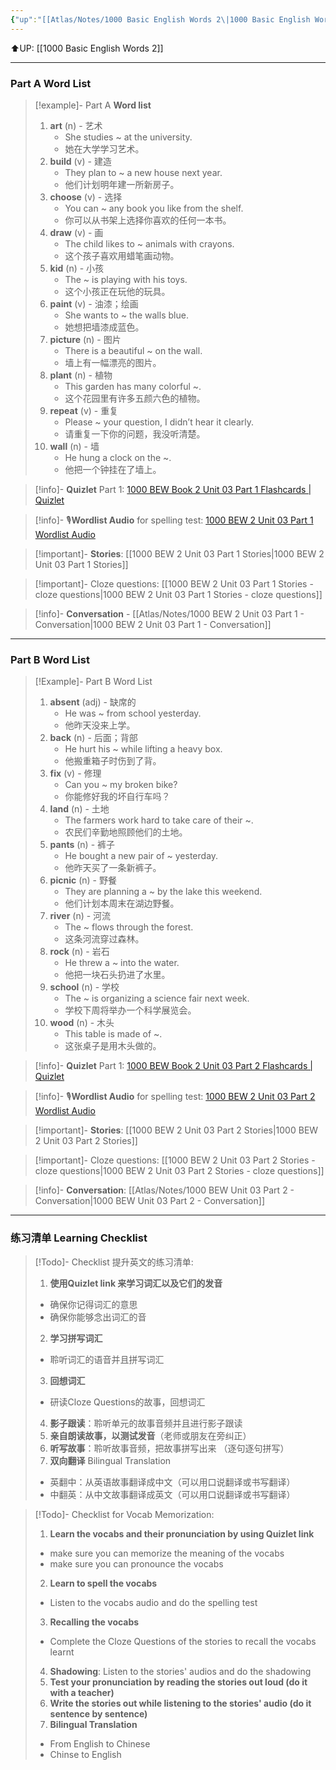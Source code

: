 ```yaml
---
{"up":"[[Atlas/Notes/1000 Basic English Words 2\|1000 Basic English Words 2]]","dg-publish":true,"permalink":"/atlas/notes/1000-basic-english-words-2-unit-03/","dgPassFrontmatter":true}
---
```


⬆️UP: [[1000 Basic English Words 2]]

---
### Part A Word List


> [!example]- Part A **Word list**
> 1. **art** (n) - 艺术
>     - She studies ~ at the university.
>     - 她在大学学习艺术。
> 2. **build** (v) - 建造
>     - They plan to ~ a new house next year.
>     - 他们计划明年建一所新房子。
> 3. **choose** (v) - 选择
>     - You can ~ any book you like from the shelf.
>     - 你可以从书架上选择你喜欢的任何一本书。
> 4. **draw** (v) - 画
>     - The child likes to ~ animals with crayons.
>     - 这个孩子喜欢用蜡笔画动物。
> 5. **kid** (n) - 小孩
>     - The ~ is playing with his toys.
>     - 这个小孩正在玩他的玩具。
> 6. **paint** (v) - 油漆；绘画
>     - She wants to ~ the walls blue.
>     - 她想把墙漆成蓝色。
> 7. **picture** (n) - 图片
>     - There is a beautiful ~ on the wall.
>     - 墙上有一幅漂亮的图片。
> 8. **plant** (n) - 植物
>     - This garden has many colorful ~.
>     - 这个花园里有许多五颜六色的植物。
> 9. **repeat** (v) - 重复
>     - Please ~ your question, I didn’t hear it clearly.
>     - 请重复一下你的问题，我没听清楚。
> 10. **wall** (n) - 墙
>     - He hung a clock on the ~.
>     - 他把一个钟挂在了墙上。


> [!info]- **Quizlet** Part 1: [1000 BEW Book 2 Unit 03 Part 1 Flashcards | Quizlet](https://quizlet.com/my/980225241/1000-bew-book-2-unit-03-part-1-flash-cards/?i=1vbzw5&x=1jqt)

> [!info]- 🎙️**Wordlist Audio** for spelling test: [1000 BEW 2 Unit 03 Part 1 Wordlist Audio]()

> [!important]- **Stories**: [[1000 BEW 2 Unit 03 Part 1 Stories\|1000 BEW 2 Unit 03 Part 1 Stories]]

> [!important]- Cloze questions: [[1000 BEW 2 Unit 03 Part 1 Stories - cloze questions\|1000 BEW 2 Unit 03 Part 1 Stories - cloze questions]]

> [!info]- **Conversation** - [[Atlas/Notes/1000 BEW 2 Unit 03 Part 1 - Conversation\|1000 BEW 2 Unit 03 Part 1 - Conversation]]

---
### Part B Word List


> [!Example]- Part B Word List
> 1. **absent** (adj) - 缺席的
>     - He was ~ from school yesterday.
>     - 他昨天没来上学。
> 2. **back** (n) - 后面；背部
>     - He hurt his ~ while lifting a heavy box.
>     - 他搬重箱子时伤到了背。
> 3. **fix** (v) - 修理
>     - Can you ~ my broken bike?
>     - 你能修好我的坏自行车吗？
> 4. **land** (n) - 土地
>     - The farmers work hard to take care of their ~.
>     - 农民们辛勤地照顾他们的土地。
> 5. **pants** (n) - 裤子
>     - He bought a new pair of ~ yesterday.
>     - 他昨天买了一条新裤子。
> 6. **picnic** (n) - 野餐
>     - They are planning a ~ by the lake this weekend.
>     - 他们计划本周末在湖边野餐。
> 7. **river** (n) - 河流
>     - The ~ flows through the forest.
>     - 这条河流穿过森林。
> 8. **rock** (n) - 岩石
>     - He threw a ~ into the water.
>     - 他把一块石头扔进了水里。
> 9. **school** (n) - 学校
>     - The ~ is organizing a science fair next week.
>     - 学校下周将举办一个科学展览会。
> 10. **wood** (n) - 木头
>     - This table is made of ~.
>     - 这张桌子是用木头做的。


> [!info]- **Quizlet** Part 1: [1000 BEW Book 2 Unit 03 Part 2 Flashcards | Quizlet](https://quizlet.com/my/980230627/1000-bew-book-2-unit-03-part-2-flash-cards/?i=1vbzw5&x=1jqt)

> [!info]- 🎙️**Wordlist Audio** for spelling test: [1000 BEW 2 Unit 03 Part 2 Wordlist Audio](https://drive.google.com/file/d/1p-wb14kqAJSn9RKhFUwVppt_8YkEbQIt/view?usp=drive_link)

> [!important]- **Stories**: [[1000 BEW 2 Unit 03 Part 2 Stories\|1000 BEW 2 Unit 03 Part 2 Stories]]

> [!important]- Cloze questions: [[1000 BEW 2 Unit 03 Part 2 Stories - cloze questions\|1000 BEW 2 Unit 03 Part 2 Stories - cloze questions]]

> [!info]- **Conversation**: [[Atlas/Notes/1000 BEW Unit 03 Part 2 - Conversation\|1000 BEW Unit 03 Part 2 - Conversation]]

---
### 练习清单 Learning Checklist

> [!Todo]- Checklist 提升英文的练习清单:
> 1. **使用Quizlet link 来学习词汇以及它们的发音** 
>	- 确保你记得词汇的意思 
>	- 确保你能够念出词汇的音 
> 2. **学习拼写词汇** 
>	- 聆听词汇的语音并且拼写词汇 
> 3. **回想词汇**
>	- 研读Cloze Questions的故事，回想词汇 
> 4. **影子跟读**：聆听单元的故事音频并且进行影子跟读 
> 5. **亲自朗读故事，以测试发音**（老师或朋友在旁纠正）
> 6. **听写故事**：聆听故事音频，把故事拼写出来 （逐句逐句拼写）
> 7. **双向翻译** Bilingual Translation 
>	- 英翻中：从英语故事翻译成中文（可以用口说翻译或书写翻译）
>	- 中翻英：从中文故事翻译成英文（可以用口说翻译或书写翻译）

> [!Todo]- Checklist for Vocab Memorization:
> 
> 1. **Learn the vocabs and their pronunciation by using Quizlet link**
>	- make sure you can memorize the meaning of the vocabs
>	- make sure you can pronounce the vocabs
> 2. **Learn to spell the vocabs**
>	- Listen to the vocabs audio and do the spelling test
> 3. **Recalling the vocabs**
>	- Complete the Cloze Questions of the stories to recall the vocabs learnt
> 4. **Shadowing**: Listen to the stories' audios and do the shadowing
> 5. **Test your pronunciation by reading the stories out loud (do it with a teacher)**
> 6. **Write the stories out while listening to the stories' audio (do it sentence by sentence)**
> 7. **Bilingual Translation** 
> 	- From English to Chinese
> 	- Chinse to English

